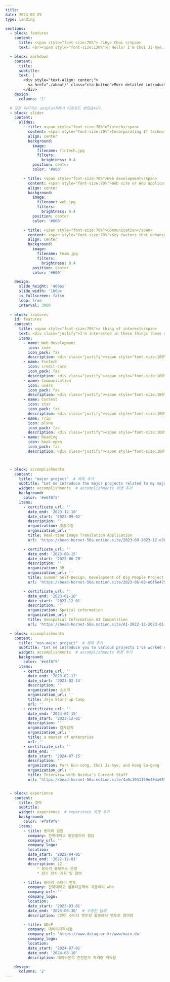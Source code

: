 ```yaml
---
title: 
date: 2024-03-25
type: landing

sections:
  - block: features
    content:
      title: <span style="font-size:70%"> JiHye Choi </span>
      text: <br><span style="font-size:130%">👋 Hello! I'm Choi Ji-hye, majoring in computer engineering at Chonbuk National University! </span> 

  - block: markdown
    content:
      title: 
      subtitle: 
      text: |
        <div style="text-align: center;">
          <a href="./about/" class="cta-button">More detailed introduction</a>  
        </div>
    design:
      columns: '1'

  # 모든 이미지는 unsplash에서 다운로드 받았습니다. 
  - block: slider
    content:
      slides:
        - title: <span style="font-size:70%">Fintech</span>
          content: <span style="font-size:70%">Incorporating IT technology into traditional financial services</span>
          align: center
          background:
            image:
              filename: fintech.jpg 
              filters:
                brightness: 0.4
            position: center
            color: '#000'

        - title: <span style="font-size:70%">Web development</span>
          content: <span style="font-size:70%">Web site or Web application design, build and maintenance</span>
          align: center
          background:
            image:
              filename: web.jpg  
              filters:
                brightness: 0.4
            position: center
            color: '#000'

        - title: <span style="font-size:70%">Communication</span>
          content: <span style="font-size:70%">Key factors that enhance understanding and collaboration among team members in the project, resulting in successful results</span>
          align: center
          background:
            image:
              filename: team.jpg
              filters:
                brightness: 0.4
            position: center
            color: '#000'

    design:
      slide_height: '400px'
      slide_width: '100px'
      is_fullscreen: false
      loop: true
      interval: 3000
  
  - block: features
    id: features
    content:
      title: <span style="font-size:70%">a thing of interest</span>
      text: <div class="justify">I'm interested in these things these days</div> <br><br> #br : 줄바꿈
      items:
        - name: Web development
          icon: code
          icon_pack: fas
          description: <div class="justify"><span style="font-size:100%;">I'm interested in designing and building websites and web applications</span></div>
        - name: Fintech
          icon: credit-card
          icon_pack: fas
          description: <div class="justify"><span style="font-size:100%;">We are interested in providing innovative financial services through the convergence of finance and technology</span></div>
        - name: Communication
          icon: users
          icon_pack: fas
          description: <div class="justify"><span style="font-size:100%;">I think it is important to achieve cooperation through smooth communication in team projects</span></div>
        - name: Contest
          icon: star
          icon_pack: fas
          description: <div class="justify"><span style="font-size:100%;">I'm improving my skills by participating in various hackathon and programming competitions</span></div>
        - name: Trip
          icon: plane
          icon_pack: fas
          description: <div class="justify"><span style="font-size:100%;">I enjoy traveling to experience different cultures and people</span></div>
        - name: Reading
          icon: book-open
          icon_pack: fas
          description: <div class="justify"><span style="font-size:100%;">I like to read books of various genres to expand my knowledge and expand my thinking</span></div>



  - block: accomplishments
    content:
      title: "major project"  # 제목 추가
      subtitle: "Let me introduce the major projects related to my major."  # 필요 시 서브타이틀 추가
      widget: accomplishments  # accomplishments 위젯 추가
      background: 
        color: '#e6f0f5'
      items:
        - certificate_url: ''
          date_end: '2023-12-10'
          date_start: '2023-09-02'
          description: ''
          organization: 후추수정
          organization_url: ''
          title: Real-time Image Translation Application
          url: 'https://bead-hornet-56a.notion.site/2023-09-2023-12-e30477df581246af8cf88b6ec92a901b'

        - certificate_url: ''
          date_end: '2023-08-15'
          date_start: '2023-06-20'
          description: ''
          organization: 3M
          organization_url: ''
          title: Summer Self-Design, Development of Big People Project App
          url: 'https://bead-hornet-56a.notion.site/2023-06-08-e6f6e475357f42eab892f3018fb285da?pvs=4'

        - certificate_url: ''
          date_end: '2023-01-18'
          date_start: '2022-12-01'
          description: ''
          organization: Spatial information
          organization_url: ''
          title: Geospatial Information AI Competition
          url: 'https://bead-hornet-56a.notion.site/AI-2022-12-2023-01-40ca1cabe58248ae84ee0f1ef082bb87'

  - block: accomplishments
    content:
      title: "non-major project"  # 제목 추가
      subtitle: "Let me introduce you to various projects I've worked on other than my major."  # 필요 시 서브타이틀 추가
      widget: accomplishments  # accomplishments 위젯 추가
      background: 
        color: '#e6f0f5'
      items:
        - certificate_url: ''
          date_end: '2023-02-17'
          date_start: '2023-02-14'
          description: ''
          organization: 소소리
          organization_url: ''
          title: Jeju Start-up Camp
          url: ''
        - certificate_url: ''
          date_end: '2024-02-15'
          date_start: '2023-12-01'
          description: ''
          organization: 컴계일학
          organization_url: ''
          title: a master of enterprise
          url: ''
        - certificate_url: ''
          date_end: ''
          date_start: '2024-07-15'
          description: ''
          organization: Park Eun-song, Choi Ji-hye, and Hong Sa-gang
          organization_url: ''
          title: Interview with Nvidia's Current Staff
          url: 'https://bead-hornet-56a.notion.site/4a9c3041159e494a98762a3d12e63b2e?pvs=4'


  - block: experience
    content:
      title: 경력 
      subtitle:
      widget: experience  # experience 위젯 추가
      background:
        color: '#f9f9f9'
      items:
        - title: 동아리 임원
          company: 전북대학교 중앙동아리 필담
          company_url: ''
          company_logo: 
          location: 
          date_start: '2022-04-01'
          date_end: '2022-12-01'
          description: |2-
              * 동아리 홍보부스 운영
              * 정기 전시 기획 및 참여

        - title: 동아리 스터디 멘토
          company: 전북대학교 컴퓨터공학부 과동아리 who
          company_url: ''
          company_logo: 
          location: 
          date_start: '2023-03-01'
          date_end: '2023-06-30'  # 수정된 날짜
          description: C언어 스터디 멘토링 활동에서 멘토로 참여함

        - title: ADsP
          company: 데이터자격시험
          company_url: 'https://www.dataq.or.kr/www/main.do'
          company_logo: 
          location: 
          date_start: '2024-07-01'
          date_end: '2024-08-10'
          description: 데이터분석 준전문가 자격증 취득함

    design:
      columns: '2'
---
```


